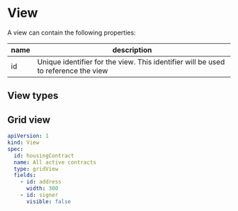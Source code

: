 # View

A view can contain the following properties:

| name | description |
| --- | --- |
| id | Unique identifier for the view. This identifier will be used to reference the view |


## View types

## Grid view

```yaml
apiVersion: 1
kind: View
spec:
  id: housingContract
  name: All active contracts
  type: gridView
  fields:
    - id: address
      width: 300
    - id: signer
      visible: false
```